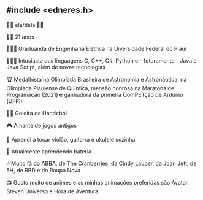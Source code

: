 ## #include <edneres.h>


🧑🏻 ela/dela 🏳️‍🌈

✌🏻 21 anos

👨🏻‍🎓 Graduanda de Engenharia Elétrica na Uiversidade Federal do Piauí

👨🏻‍💻 Intusiasta das linguagens C, C++, C#, Python e - futuramente - Java e Java Script, além de novas tecnologias

🏆 Medalhista na Olimpíada Brasileira de Astronomia e Astronáutica, na Olimpíada Piauiense de Química, mensão honrosa na Maratona de Programação (2021) e ganhadora da primeira ComPETção de Arduino (UFPI)

🤾🏻 Goleira de Handebol

🎮 Amante de jogos antigos

🎸 Aprendi a tocar violão, guitarra e ukulele sozinha

🥁 Atualmente aprendendo bateria

🎶 Muito fã do ABBA, de The Cranberries, da Cindy Lauper, da Joan Jett, de 5H, de RBD e do Roupa Nova

📺 Gosto muito de animes e as minhas animações preferidas são Avatar, Steven Universo e Hora de Aventura
